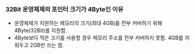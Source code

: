 ### 32Bit 운영체제의 포인터 크기가 4Byte인 이유
- 운영체제가 지원하는 메모리의 크기(최대 4GB)를 전부 커버하기 위해 4Byte(32Bit)를 지원함.
- 4Byte보다 적은 크기를 사용할 경우 메모리 주소를 전부 커버하지 못함. 4GB를 끼워두고 2GB만 쓰는 셈.